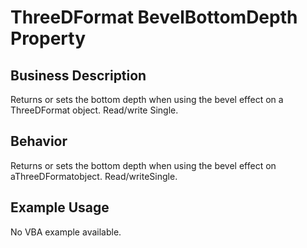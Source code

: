# ThreeDFormat BevelBottomDepth Property

## Business Description
Returns or sets the bottom depth when using the bevel effect on a ThreeDFormat object. Read/write Single.

## Behavior
Returns or sets the bottom depth when using the bevel effect on aThreeDFormatobject. Read/writeSingle.

## Example Usage
No VBA example available.
